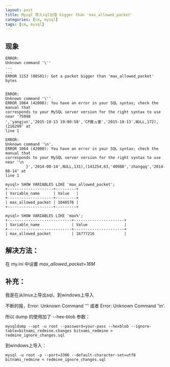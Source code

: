 ```yaml
---
layout: post
title: Mysql 导入sql出错 bigger than 'max_allowed_packet'
categories: [cm, mysql]
tags: [cm, mysql]
---
```


## 现象

```
ERROR:
Unknown command '\''
...
...
ERROR 1153 (08S01): Got a packet bigger than 'max_allowed_packet' bytes


ERROR:
Unknown command '\''.
ERROR 1064 (42000): You have an error in your SQL syntax; check the manual that
corresponds to your MySQL server version for the right syntax to use near '75998
','yangjun','2015-10-13 19:00:58','CP宸ュ崟','2015-10-13',NULL,172),(216299' at
line 1

ERROR:
Unknown command '\n'.
ERROR 1064 (42000): You have an error in your SQL syntax; check the manual that
corresponds to your MySQL server version for the right syntax to use near '\n
         }','2014-08-14',NULL,131),(141254,63,'40988','zhangqq','2014-08-14' at
line 1
```

```
mysql> SHOW VARIABLES LIKE 'max_allowed_packet';
+--------------------+---------+
| Variable_name      | Value   |
+--------------------+---------+
| max_allowed_packet | 1048576 |
+--------------------+---------+

mysql> SHOW VARIABLES LIKE 'max%';     
+----------------------------+----------------------+
| Variable_name              | Value                |
+----------------------------+----------------------+
| max_allowed_packet         | 16777216             |
```

## 解决方法：

在 my.ini 中设置 *max_allowed_packet=16M*

## 补充：

我是在从linux上导出sql，到windows上导入

不断的报，Error: Unknown Command '\'' 或者 Error: Unknown Command '\n'.

所以 dump 的使用加了 --hex-blob 参数：

```
mysqldump --opt -u root --password=your-pass --hexblob --ignore-table=bitnami_redmine.changes bitnami_redmine > redmine_ignore_changes.sql
```

到windows上导入：

```
mysql -u root -p --port=3306 --default-character-set=utf8 bitnami_redmine < redmine_ignore_changes.sql
```











